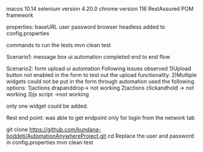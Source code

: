 macos 10.14
selenium version 4.20.0
chrome version 116
RestAssured
POM framework

properties:
baseURL
user
password
browser
headless
added to config.properties

commands to run the tests
mvn clean test

Scenario1: message box ui automation
completed end to end flow

Scenario2: form upload ui automation
Following issues observed
1)Upload button not enabled in the form to test out the upload functionality.
2)Multiple widgets could not be put in the form through automation
used the following options:
1)actions drapanddrop-> not working
2)actions clickandhold -> not working
3)js script ->not working 

only one widget could be added.

Rest end point:
was able to get endpoint only for login from the network tab


git clone https://github.com/kundana-boddeti/AutomationAnywhereProject.git
cd <source directory of project>
Replace the user and password in config.properties
mvn clean test





